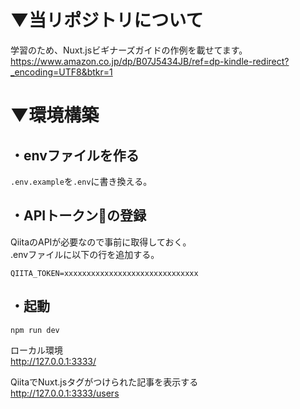 # ▼当リポジトリについて
学習のため、Nuxt.jsビギナーズガイドの作例を載せてます。  
https://www.amazon.co.jp/dp/B07J5434JB/ref=dp-kindle-redirect?_encoding=UTF8&btkr=1


# ▼環境構築
## ・envファイルを作る
`.env.example`を`.env`に書き換える。

## ・APIトークンの登録
QiitaのAPIが必要なので事前に取得しておく。  
.envファイルに以下の行を追加する。
```
QIITA_TOKEN=xxxxxxxxxxxxxxxxxxxxxxxxxxxxxx
```

## ・起動
```
npm run dev
```

ローカル環境  
http://127.0.0.1:3333/  

QiitaでNuxt.jsタグがつけられた記事を表示する  
http://127.0.0.1:3333/users